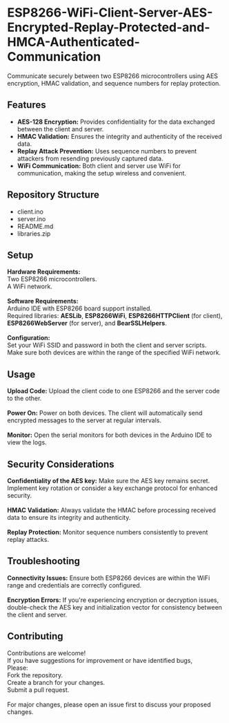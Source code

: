 # ESP8266-WiFi-Client-Server-AES-Encrypted-Replay-Protected-and-HMCA-Authenticated-Communication
Communicate securely between two ESP8266 microcontrollers using AES encryption, HMAC validation, and sequence numbers for replay protection.

<H2>Features</H2>
<ul>
<li><b>AES-128 Encryption:</b> Provides confidentiality for the data exchanged between the client and server.</li>
<li><b>HMAC Validation:</b> Ensures the integrity and authenticity of the received data.</li>
<li><b>Replay Attack Prevention:</b> Uses sequence numbers to prevent attackers from resending previously captured data.</li>
<li><b>WiFi Communication:</b> Both client and server use WiFi for communication, making the setup wireless and convenient.</li>
</ul>

<H2>Repository Structure</H2>
<ul>
  <li>client.ino</li>
  <li>server.ino</li>
  <li>README.md</li>
  <li>libraries.zip</li>
</ul>

<H2>Setup</H2>
<b>Hardware Requirements:</b><br>
Two ESP8266 microcontrollers.<br>
A WiFi network.
<br><br>
<b>Software Requirements:</b><br>
Arduino IDE with ESP8266 board support installed.<br>
Required libraries: <b>AESLib</b>, <b>ESP8266WiFi</b>, <b>ESP8266HTTPClient</b> (for client), <b>ESP8266WebServer</b> (for server), and <b>BearSSLHelpers</b>.
<br><br>
<b>Configuration:</b><br>
Set your WiFi SSID and password in both the client and server scripts.<br>
Make sure both devices are within the range of the specified WiFi network.

<H2>Usage</H2>
<b>Upload Code:</b>
Upload the client code to one ESP8266 and the server code to the other.
<br><br>
<b>Power On:</b>
Power on both devices. The client will automatically send encrypted messages to the server at regular intervals.
<br><br>
<b>Monitor:</b>
Open the serial monitors for both devices in the Arduino IDE to view the logs.

<H2>Security Considerations</H2>
<b>Confidentiality of the AES key:</b> Make sure the AES key remains secret. Implement key rotation or consider a key exchange protocol for enhanced security.
<br><br>
<b>HMAC Validation:</b> Always validate the HMAC before processing received data to ensure its integrity and authenticity.
<br><br>
<b>Replay Protection:</b> Monitor sequence numbers consistently to prevent replay attacks.

<H2>Troubleshooting</H2>
<b>Connectivity Issues:</b> Ensure both ESP8266 devices are within the WiFi range and credentials are correctly configured.
<br><br>
<b>Encryption Errors:</b> If you're experiencing encryption or decryption issues, double-check the AES key and initialization vector for consistency between the client and server.

<H2>Contributing</H2>
Contributions are welcome!<br>
If you have suggestions for improvement or have identified bugs,<br>
Please:<br>
Fork the repository.<br>
Create a branch for your changes.<br>
Submit a pull request.<br><br>
For major changes, please open an issue first to discuss your proposed changes.
